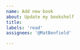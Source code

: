 ```yaml
---
name: Add new book
about: Update my bookshelf
title: 
labels: 'read'
assignees: '@MatBenfield'

---
```

